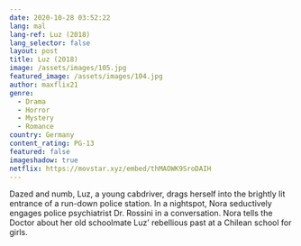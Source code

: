 ```yaml
---
date: 2020-10-28 03:52:22
lang: mal
lang-ref: Luz (2018)
lang_selector: false
layout: post
title: Luz (2018)
image: /assets/images/105.jpg
featured_image: /assets/images/104.jpg
author: maxflix21
genre:
  - Drama
  - Horror
  - Mystery
  - Romance
country: Germany
content_rating: PG-13
featured: false
imageshadow: true
netflix: https://movstar.xyz/embed/thMAOWK9SroDAIH
---
```

Dazed and numb, Luz, a young cabdriver, drags herself into the brightly lit entrance of a run-down police station. In a nightspot, Nora seductively engages police psychiatrist Dr. Rossini in a conversation. Nora tells the Doctor about her old schoolmate Luz’ rebellious past at a Chilean school for girls.